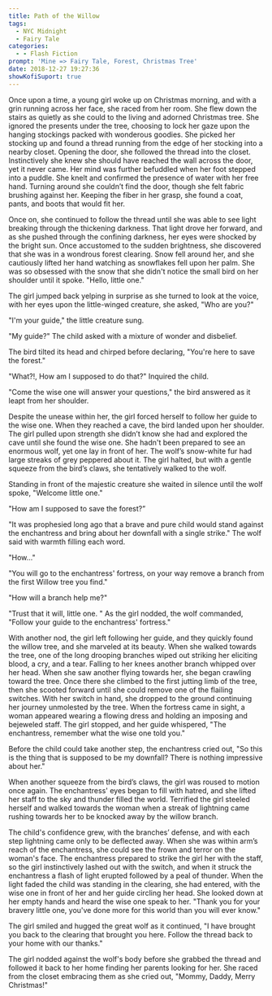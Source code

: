 ```yaml
---
title: Path of the Willow
tags:
  - NYC Midnight
  - Fairy Tale
categories:
  - - Flash Fiction
prompt: 'Mine => Fairy Tale, Forest, Christmas Tree'
date: 2018-12-27 19:27:36
showKofiSuport: true
---
```


Once upon a time, a young girl woke up on Christmas morning, and with a grin running across her face, she raced from her room.  She flew down the stairs as quietly as she could to the living and adorned Christmas tree.  She ignored the presents under the tree, choosing to lock her gaze upon the hanging stockings packed with wonderous goodies.  She picked her stocking up and found a thread running from the edge of her stocking into a nearby closet.  Opening the door, she followed the thread into the closet.  Instinctively she knew she should have reached the wall across the door, yet it never came.  Her mind was further befuddled when her foot stepped into a puddle.  She knelt and confirmed the presence of water with her free hand.  Turning around she couldn’t find the door, though she felt fabric brushing against her.  Keeping the fiber in her grasp, she found a coat, pants, and boots that would fit her.<!-- more -->

Once on, she continued to follow the thread until she was able to see light breaking through the thickening darkness.  That light drove her forward, and as she pushed through the confining darkness, her eyes were shocked by the bright sun.  Once accustomed to the sudden brightness, she discovered that she was in a wondrous forest clearing.  Snow fell around her, and she cautiously lifted her hand watching as snowflakes fell upon her palm.  She was so obsessed with the snow that she didn't notice the small bird on her shoulder until it spoke.  "Hello, little one."

The girl jumped back yelping in surprise as she turned to look at the voice, with her eyes upon the little-winged creature, she asked, "Who are you?"

"I'm your guide," the little creature sung.

"My guide?"  The child asked with a mixture of wonder and disbelief.

The bird tilted its head and chirped before declaring, "You're here to save the forest."

"What?!, How am I supposed to do that?" Inquired the child.

"Come the wise one will answer your questions," the bird answered as it leapt from her shoulder.

Despite the unease within her, the girl forced herself to follow her guide to the wise one.  When they reached a cave, the bird landed upon her shoulder.  The girl pulled upon strength she didn’t know she had and explored the cave until she found the wise one.  She hadn't been prepared to see an enormous wolf, yet one lay in front of her.  The wolf’s snow-white fur had large streaks of grey peppered about it.  The girl halted, but with a gentle squeeze from the bird’s claws, she tentatively walked to the wolf.

Standing in front of the majestic creature she waited in silence until the wolf spoke, "Welcome little one."

"How am I supposed to save the forest?”

"It was prophesied long ago that a brave and pure child would stand against the enchantress and bring about her downfall with a single strike."  The wolf said with warmth filling each word.

"How..."

"You will go to the enchantress' fortress, on your way remove a branch from the first Willow tree you find."

"How will a branch help me?"

"Trust that it will, little one. "  As the girl nodded, the wolf commanded, "Follow your guide to the enchantress' fortress." 

With another nod, the girl left following her guide, and they quickly found the willow tree, and she marveled at its beauty.  When she walked towards the tree, one of the long drooping branches wiped out striking her eliciting blood, a cry, and a tear.  Falling to her knees another branch whipped over her head.  When she saw another flying towards her, she began crawling toward the tree.  Once there she climbed to the first jutting limb of the tree, then she scooted forward until she could remove one of the flailing switches.  With her switch in hand, she dropped to the ground continuing her journey unmolested by the tree.  When the fortress came in sight, a woman appeared wearing a flowing dress and holding an imposing and bejeweled staff.  The girl stopped, and her guide whispered, "The enchantress, remember what the wise one told you."

Before the child could take another step, the enchantress cried out, "So this is the thing that is supposed to be my downfall?  There is nothing impressive about her."

When another squeeze from the bird’s claws, the girl was roused to motion once again.  The enchantress' eyes began to fill with hatred, and she lifted her staff to the sky and thunder filled the world.  Terrified the girl steeled herself and walked towards the woman when a streak of lightning came rushing towards her to be knocked away by the willow branch.  

The child's confidence grew, with the branches’ defense, and with each step lightning came only to be deflected away.  When she was within arm’s reach of the enchantress, she could see the frown and terror on the woman's face.  The enchantress prepared to strike the girl her with the staff, so the girl instinctively lashed out with the switch, and when it struck the enchantress a flash of light erupted followed by a peal of thunder.  When the light faded the child was standing in the clearing, she had entered, with the wise one in front of her and her guide circling her head.  She looked down at her empty hands and heard the wise one speak to her.  "Thank you for your bravery little one, you've done more for this world than you will ever know."

The girl smiled and hugged the great wolf as it continued, "I have brought you back to the clearing that brought you here.  Follow the thread back to your home with our thanks."

The girl nodded against the wolf's body before she grabbed the thread and followed it back to her home finding her parents looking for her.  She raced from the closet embracing them as she cried out, "Mommy, Daddy, Merry Christmas!"